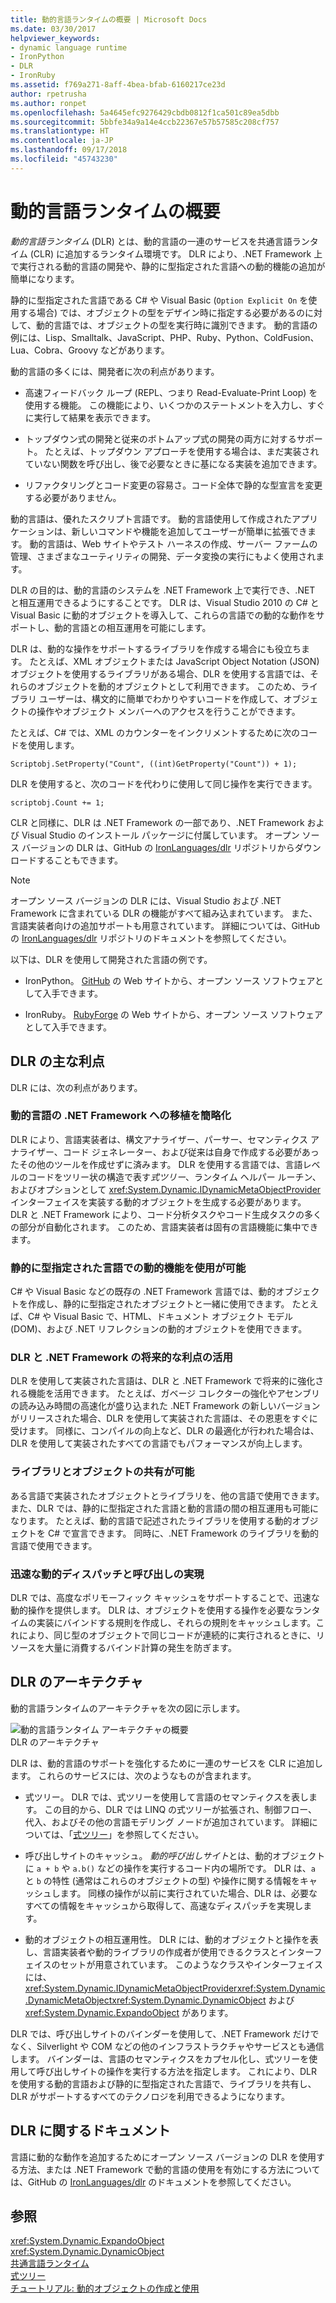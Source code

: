 ```yaml
---
title: 動的言語ランタイムの概要 | Microsoft Docs
ms.date: 03/30/2017
helpviewer_keywords:
- dynamic language runtime
- IronPython
- DLR
- IronRuby
ms.assetid: f769a271-8aff-4bea-bfab-6160217ce23d
author: rpetrusha
ms.author: ronpet
ms.openlocfilehash: 5a4645efc9276429cbdb0812f1ca501c89ea5dbb
ms.sourcegitcommit: 5bbfe34a9a14e4ccb22367e57b57585c208cf757
ms.translationtype: HT
ms.contentlocale: ja-JP
ms.lasthandoff: 09/17/2018
ms.locfileid: "45743230"
---
```

# <a name="dynamic-language-runtime-overview"></a>動的言語ランタイムの概要
*動的言語ランタイム* (DLR) とは、動的言語の一連のサービスを共通言語ランタイム (CLR) に追加するランタイム環境です。 DLR により、.NET Framework 上で実行される動的言語の開発や、静的に型指定された言語への動的機能の追加が簡単になります。  
  
 静的に型指定された言語である C# や Visual Basic (`Option Explicit On` を使用する場合) では、オブジェクトの型をデザイン時に指定する必要があるのに対して、動的言語では、オブジェクトの型を実行時に識別できます。 動的言語の例には、Lisp、Smalltalk、JavaScript、PHP、Ruby、Python、ColdFusion、Lua、Cobra、Groovy などがあります。  
  
 動的言語の多くには、開発者に次の利点があります。  
  
-   高速フィードバック ループ (REPL、つまり Read-Evaluate-Print Loop) を使用する機能。 この機能により、いくつかのステートメントを入力し、すぐに実行して結果を表示できます。  
  
-   トップダウン式の開発と従来のボトムアップ式の開発の両方に対するサポート。 たとえば、トップダウン アプローチを使用する場合は、まだ実装されていない関数を呼び出し、後で必要なときに基になる実装を追加できます。  
  
-   リファクタリングとコード変更の容易さ。コード全体で静的な型宣言を変更する必要がありません。  
  
 動的言語は、優れたスクリプト言語です。 動的言語使用して作成されたアプリケーションは、新しいコマンドや機能を追加してユーザーが簡単に拡張できます。 動的言語は、Web サイトやテスト ハーネスの作成、サーバー ファームの管理、さまざまなユーティリティの開発、データ変換の実行にもよく使用されます。  
  
 DLR の目的は、動的言語のシステムを .NET Framework 上で実行でき、.NET と相互運用できるようにすることです。 DLR は、Visual Studio 2010 の C# と Visual Basic に動的オブジェクトを導入して、これらの言語での動的な動作をサポートし、動的言語との相互運用を可能にします。  
  
 DLR は、動的な操作をサポートするライブラリを作成する場合にも役立ちます。 たとえば、XML オブジェクトまたは JavaScript Object Notation (JSON) オブジェクトを使用するライブラリがある場合、DLR を使用する言語では、それらのオブジェクトを動的オブジェクトとして利用できます。 このため、ライブラリ ユーザーは、構文的に簡単でわかりやすいコードを作成して、オブジェクトの操作やオブジェクト メンバーへのアクセスを行うことができます。  
  
 たとえば、C# では、XML のカウンターをインクリメントするために次のコードを使用します。  
  
 `Scriptobj.SetProperty("Count", ((int)GetProperty("Count")) + 1);`  
  
 DLR を使用すると、次のコードを代わりに使用して同じ操作を実行できます。  
  
 `scriptobj.Count += 1;`  
  
 CLR と同様に、DLR は .NET Framework の一部であり、.NET Framework および Visual Studio のインストール パッケージに付属しています。 オープン ソース バージョンの DLR は、GitHub の [IronLanguages/dlr](https://github.com/IronLanguages/dlr) リポジトリからダウンロードすることもできます。  
  
> [!NOTE]
>  オープン ソース バージョンの DLR には、Visual Studio および .NET Framework に含まれている DLR の機能がすべて組み込まれています。 また、言語実装者向けの追加サポートも用意されています。 詳細については、GitHub の [IronLanguages/dlr](https://github.com/IronLanguages/dlr) リポジトリのドキュメントを参照してください。 
  
 以下は、DLR を使用して開発された言語の例です。  
  
-   IronPython。 [GitHub](https://github.com/IronLanguages/ironpython2) の Web サイトから、オープン ソース ソフトウェアとして入手できます。  
  
-   IronRuby。 [RubyForge](https://go.microsoft.com/fwlink/?LinkId=141044) の Web サイトから、オープン ソース ソフトウェアとして入手できます。  
  
## <a name="primary-dlr-advantages"></a>DLR の主な利点  
 DLR には、次の利点があります。  
  
### <a name="simplifies-porting-dynamic-languages-to-the-net-framework"></a>動的言語の .NET Framework への移植を簡略化  
 DLR により、言語実装者は、構文アナライザー、パーサー、セマンティクス アナライザー、コード ジェネレーター、および従来は自身で作成する必要があったその他のツールを作成せずに済みます。 DLR を使用する言語では、言語レベルのコードをツリー状の構造で表す*式ツリー*、ランタイム ヘルパー ルーチン、およびオプションとして <xref:System.Dynamic.IDynamicMetaObjectProvider> インターフェイスを実装する動的オブジェクトを生成する必要があります。 DLR と .NET Framework により、コード分析タスクやコード生成タスクの多くの部分が自動化されます。 このため、言語実装者は固有の言語機能に集中できます。  
  
### <a name="enables-dynamic-features-in-statically-typed-languages"></a>静的に型指定された言語での動的機能を使用が可能  
 C# や Visual Basic などの既存の .NET Framework 言語では、動的オブジェクトを作成し、静的に型指定されたオブジェクトと一緒に使用できます。 たとえば、C# や Visual Basic で、HTML、ドキュメント オブジェクト モデル (DOM)、および .NET リフレクションの動的オブジェクトを使用できます。  
  
### <a name="provides-future-benefits-of-the-dlr-and-net-framework"></a>DLR と .NET Framework の将来的な利点の活用  
 DLR を使用して実装された言語は、DLR と .NET Framework で将来的に強化される機能を活用できます。 たとえば、ガベージ コレクターの強化やアセンブリの読み込み時間の高速化が盛り込まれた .NET Framework の新しいバージョンがリリースされた場合、DLR を使用して実装された言語は、その恩恵をすぐに受けます。 同様に、コンパイルの向上など、DLR の最適化が行われた場合は、DLR を使用して実装されたすべての言語でもパフォーマンスが向上します。  
  
### <a name="enables-sharing-of-libraries-and-objects"></a>ライブラリとオブジェクトの共有が可能  
 ある言語で実装されたオブジェクトとライブラリを、他の言語で使用できます。 また、DLR では、静的に型指定された言語と動的言語の間の相互運用も可能になります。 たとえば、動的言語で記述されたライブラリを使用する動的オブジェクトを C# で宣言できます。 同時に、.NET Framework のライブラリを動的言語で使用できます。  
  
### <a name="provides-fast-dynamic-dispatch-and-invocation"></a>迅速な動的ディスパッチと呼び出しの実現  
 DLR では、高度なポリモーフィック キャッシュをサポートすることで、迅速な動的操作を提供します。 DLR は、オブジェクトを使用する操作を必要なランタイムの実装にバインドする規則を作成し、それらの規則をキャッシュします。これにより、同じ型のオブジェクトで同じコードが連続的に実行されるときに、リソースを大量に消費するバインド計算の発生を防ぎます。  
  
## <a name="dlr-architecture"></a>DLR のアーキテクチャ  
 動的言語ランタイムのアーキテクチャを次の図に示します。  
  
 ![動的言語ランタイム アーキテクチャの概要](../../../docs/framework/reflection-and-codedom/media/dlr-archoverview.png "DLR_ArchOverview")  
DLR のアーキテクチャ  
  
 DLR は、動的言語のサポートを強化するために一連のサービスを CLR に追加します。 これらのサービスには、次のようなものが含まれます。  
  
-   式ツリー。 DLR では、式ツリーを使用して言語のセマンティクスを表します。 この目的から、DLR では LINQ の式ツリーが拡張され、制御フロー、代入、およびその他の言語モデリング ノードが追加されています。 詳細については、「[式ツリー](https://msdn.microsoft.com/library/fb1d3ed8-d5b0-4211-a71f-dd271529294b)」を参照してください。  
  
-   呼び出しサイトのキャッシュ。 *動的呼び出しサイト*とは、動的オブジェクトに `a + b` や `a.b()` などの操作を実行するコード内の場所です。 DLR は、`a` と `b` の特性 (通常はこれらのオブジェクトの型) や操作に関する情報をキャッシュします。 同様の操作が以前に実行されていた場合、DLR は、必要なすべての情報をキャッシュから取得して、高速なディスパッチを実現します。  
  
-   動的オブジェクトの相互運用性。 DLR には、動的オブジェクトと操作を表し、言語実装者や動的ライブラリの作成者が使用できるクラスとインターフェイスのセットが用意されています。 このようなクラスやインターフェイスには、<xref:System.Dynamic.IDynamicMetaObjectProvider><xref:System.Dynamic.DynamicMetaObject><xref:System.Dynamic.DynamicObject> および <xref:System.Dynamic.ExpandoObject> があります。  
  
 DLR では、呼び出しサイトのバインダーを使用して、.NET Framework だけでなく、Silverlight や COM などの他のインフラストラクチャやサービスとも通信します。 バインダーは、言語のセマンティクスをカプセル化し、式ツリーを使用して呼び出しサイトの操作を実行する方法を指定します。 これにより、DLR を使用する動的言語および静的に型指定された言語で、ライブラリを共有し、DLR がサポートするすべてのテクノロジを利用できるようになります。  
  
## <a name="dlr-documentation"></a>DLR に関するドキュメント  
 言語に動的な動作を追加するためにオープン ソース バージョンの DLR を使用する方法、または .NET Framework で動的言語の使用を有効にする方法については、GitHub の [IronLanguages/dlr](https://github.com/IronLanguages/dlr/tree/master/Docs) のドキュメントを参照してください。  
  
## <a name="see-also"></a>参照  
 <xref:System.Dynamic.ExpandoObject>  
 <xref:System.Dynamic.DynamicObject>  
 [共通言語ランタイム](../../../docs/standard/clr.md)  
 [式ツリー](https://msdn.microsoft.com/library/fb1d3ed8-d5b0-4211-a71f-dd271529294b)  
 [チュートリアル: 動的オブジェクトの作成と使用](~/docs/csharp/programming-guide/types/walkthrough-creating-and-using-dynamic-objects.md)
